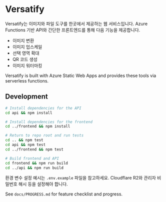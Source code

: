 # Versatify

Versatify는 이미지와 파일 도구를 한곳에서 제공하는 웹 서비스입니다. Azure Functions 기반 API와 간단한 프론트엔드를 통해 다음 기능을 제공합니다.

- 이미지 변환
- 이미지 업스케일
- 선택 영역 확대
- QR 코드 생성
- 이미지 워터마킹

Versatify is built with Azure Static Web Apps and provides these tools via serverless functions.

## Development

```bash
# Install dependencies for the API
cd api && npm install

# Install dependencies for the frontend
cd ../frontend && npm install

# Return to repo root and run tests
cd .. && npm test
cd api && npm test
cd ../frontend && npm test
```

```bash
# Build frontend and API
cd frontend && npm run build
cd ../api && npm run build
```

환경 변수 설정 예시는 `.env.example` 파일을 참고하세요. Cloudflare R2와 관리자 비밀번호 해시 등을 설정해야 합니다.

See `docs/PROGRESS.md` for feature checklist and progress.

